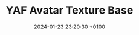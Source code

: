 ---
layout: default
title:  "YAF Avatar Texture Base"
date:   2024-01-23 23:20:30 +0100
categories: contribution texture
permalink: /:title
is_page: false
---